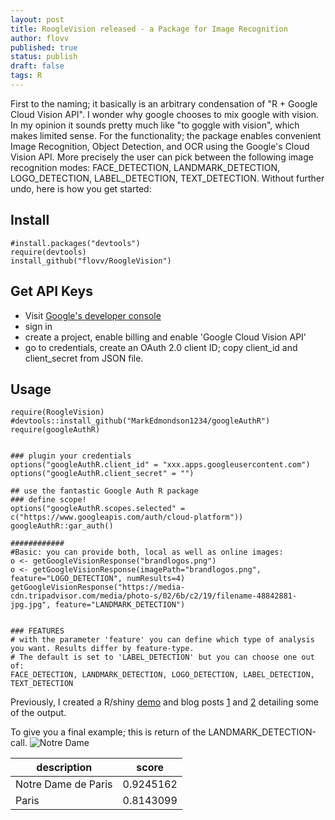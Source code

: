 ```yaml
---
layout: post
title: RoogleVision released - a Package for Image Recognition 
author: flovv
published: true
status: publish
draft: false
tags: R
---
```


First to the naming; it basically is an arbitrary condensation of "R + Google Cloud Vision API". I wonder why google chooses to mix google with vision. 
In my opinion it sounds pretty much like "to goggle with vision", which makes limited sense.
For the functionality; the package enables convenient Image Recognition, Object Detection, and OCR using the Google's Cloud Vision API.
More precisely the user can pick between the following image recognition modes: FACE_DETECTION, LANDMARK_DETECTION, LOGO_DETECTION, LABEL_DETECTION, TEXT_DETECTION.
Without further undo, here is how you get started:


## Install
```
#install.packages("devtools")
require(devtools)
install_github("flovv/RoogleVision")
```

## Get API Keys
* Visit [Google's developer console](https://console.cloud.google.com)
* sign in
* create a project, enable billing and enable 'Google Cloud Vision API' 
* go to credentials, create an OAuth 2.0 client ID; copy client_id and client_secret from JSON file.


## Usage

```
require(RoogleVision)
#devtools::install_github("MarkEdmondson1234/googleAuthR")
require(googleAuthR)


### plugin your credentials
options("googleAuthR.client_id" = "xxx.apps.googleusercontent.com")
options("googleAuthR.client_secret" = "")

## use the fantastic Google Auth R package
### define scope!
options("googleAuthR.scopes.selected" = c("https://www.googleapis.com/auth/cloud-platform"))
googleAuthR::gar_auth()

############
#Basic: you can provide both, local as well as online images:
o <- getGoogleVisionResponse("brandlogos.png")
o <- getGoogleVisionResponse(imagePath="brandlogos.png", feature="LOGO_DETECTION", numResults=4)
getGoogleVisionResponse("https://media-cdn.tripadvisor.com/media/photo-s/02/6b/c2/19/filename-48842881-jpg.jpg", feature="LANDMARK_DETECTION")


### FEATURES
# with the parameter 'feature' you can define which type of analysis you want. Results differ by feature-type.
# The default is set to 'LABEL_DETECTION' but you can choose one out of: 
FACE_DETECTION, LANDMARK_DETECTION, LOGO_DETECTION, LABEL_DETECTION, TEXT_DETECTION
```
Previously, I created a R/shiny [demo](https://flovv.shinyapps.io/gVision-shiny/) and blog posts [1](http://flovv.github.io/Image-Recognition-Google-Vision/) 
and [2](http://flovv.github.io/Brand-Logos/) detailing some of the output.

To give you a final example; this is return of the LANDMARK_DETECTION-call.
![Notre Dame](https://media-cdn.tripadvisor.com/media/photo-s/02/6b/c2/19/filename-48842881-jpg.jpg)

| description         | score     |
|---------------------|-----------|
| Notre Dame de Paris | 0.9245162 |
| Paris               | 0.8143099 |



